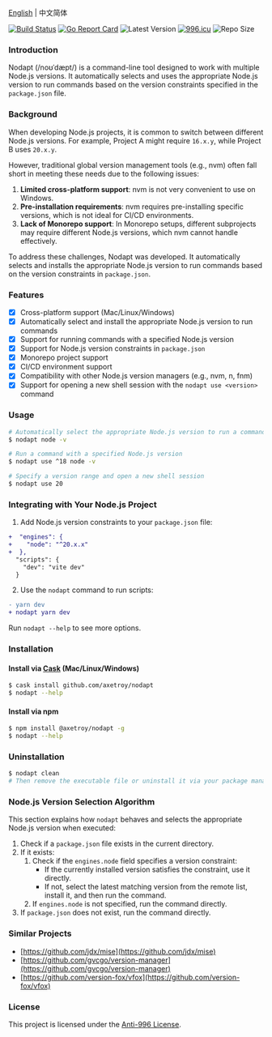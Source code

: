 [English](README.md) | 中文简体

[![Build Status](https://github.com/axetroy/nodapt/workflows/ci/badge.svg)](https://github.com/axetroy/nodapt/actions)
[![Go Report Card](https://goreportcard.com/badge/github.com/axetroy/nodapt)](https://goreportcard.com/report/github.com/axetroy/nodapt)
![Latest Version](https://img.shields.io/github/v/release/axetroy/nodapt.svg)
[![996.icu](https://img.shields.io/badge/link-996.icu-red.svg)](https://996.icu)
![Repo Size](https://img.shields.io/github/repo-size/axetroy/nodapt.svg)

### Introduction

Nodapt (/noʊˈdæpt/) is a command-line tool designed to work with multiple Node.js versions. It automatically selects and uses the appropriate Node.js version to run commands based on the version constraints specified in the `package.json` file.

### Background

When developing Node.js projects, it is common to switch between different Node.js versions. For example, Project A might require `16.x.y`, while Project B uses `20.x.y`.

However, traditional global version management tools (e.g., nvm) often fall short in meeting these needs due to the following issues:

1. **Limited cross-platform support**: nvm is not very convenient to use on Windows.
2. **Pre-installation requirements**: nvm requires pre-installing specific versions, which is not ideal for CI/CD environments.
3. **Lack of Monorepo support**: In Monorepo setups, different subprojects may require different Node.js versions, which nvm cannot handle effectively.

To address these challenges, Nodapt was developed. It automatically selects and installs the appropriate Node.js version to run commands based on the version constraints in `package.json`.

### Features

- [x] Cross-platform support (Mac/Linux/Windows)
- [x] Automatically select and install the appropriate Node.js version to run commands
- [x] Support for running commands with a specified Node.js version
- [x] Support for Node.js version constraints in `package.json`
- [x] Monorepo project support
- [x] CI/CD environment support
- [x] Compatibility with other Node.js version managers (e.g., nvm, n, fnm)
- [x] Support for opening a new shell session with the `nodapt use <version>` command

### Usage

```bash
# Automatically select the appropriate Node.js version to run a command
$ nodapt node -v

# Run a command with a specified Node.js version
$ nodapt use ^18 node -v

# Specify a version range and open a new shell session
$ nodapt use 20
```

### Integrating with Your Node.js Project

1. Add Node.js version constraints to your `package.json` file:

```diff
+  "engines": {
+    "node": "^20.x.x"
+  },
  "scripts": {
    "dev": "vite dev"
  }
```

2. Use the `nodapt` command to run scripts:

```diff
- yarn dev
+ nodapt yarn dev
```

Run `nodapt --help` to see more options.

### Installation

#### Install via [Cask](https://github.com/cask-pkg/cask.rs) (Mac/Linux/Windows)

```bash
$ cask install github.com/axetroy/nodapt
$ nodapt --help
```

#### Install via npm

```bash
$ npm install @axetroy/nodapt -g
$ nodapt --help
```

### Uninstallation

```bash
$ nodapt clean
# Then remove the executable file or uninstall it via your package manager
```

### Node.js Version Selection Algorithm

This section explains how `nodapt` behaves and selects the appropriate Node.js version when executed:

1. Check if a `package.json` file exists in the current directory.
2. If it exists:
   1. Check if the `engines.node` field specifies a version constraint:
      - If the currently installed version satisfies the constraint, use it directly.
      - If not, select the latest matching version from the remote list, install it, and then run the command.
   2. If `engines.node` is not specified, run the command directly.
3. If `package.json` does not exist, run the command directly.

### Similar Projects

- [https://github.com/jdx/mise](https://github.com/jdx/mise)
- [https://github.com/gvcgo/version-manager](https://github.com/gvcgo/version-manager)
- [https://github.com/version-fox/vfox](https://github.com/version-fox/vfox)

### License

This project is licensed under the [Anti-996 License](LICENSE).
